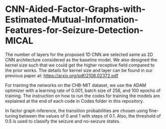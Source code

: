 # CNN-Aided-Factor-Graphs-with-Estimated-Mutual-Information-Features-for-Seizure-Detection-MICAL
The number of layers for the proposed 1D CNN are selected same as 2D CNN architecture considered as the baseline model. We also designed the kernel size such that we could get the higher receptive field compared to the prior works. The details for kernel size and layer can be found in our previous paper at: https://arxiv.org/pdf/2108.02372.pdf

For training the networks on the CHB-MIT dataset, we use the ADAM optimizer with a learning rate of 0.001, batch size of 256, and 100 epochs of training. The instruction on how to run the codes for training the models are explained at the end of each code in Codes folder in this repository. 

In factor graph inference, the transition probabilities are chosen using fine-tuning between the values of 0 and 1 with steps of 0.1. Also, the threshold of 0.5 is used to classify the seizure and no-seizure states. 




